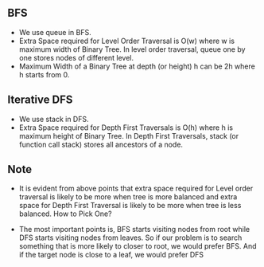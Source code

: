 ## BFS

- We use queue in BFS.
- Extra Space required for Level Order Traversal is O(w) where w is maximum width of Binary Tree. In level order traversal, queue one by one stores nodes of different level.
- Maximum Width of a Binary Tree at depth (or height) h can be 2h where h starts from 0.

## Iterative DFS

- We use stack in DFS.
- Extra Space required for Depth First Traversals is O(h) where h is maximum height of Binary Tree. In Depth First Traversals, stack (or function call stack) stores all ancestors of a node.

## Note

- It is evident from above points that extra space required for Level order traversal is likely to be more when tree is more balanced and extra space for Depth First Traversal is likely to be more when tree is less balanced. How to Pick One?

- The most important points is, BFS starts visiting nodes from root while DFS starts visiting nodes from leaves. So if our problem is to search something that is more likely to closer to root, we would prefer BFS. And if the target node is close to a leaf, we would prefer DFS
